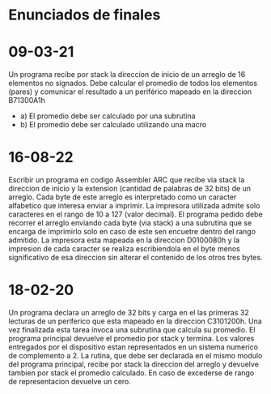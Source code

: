 # Enunciados de finales


# 09-03-21

Un programa recibe por stack la direccion de inicio de un arreglo de 16 elementos no signados. Debe calcular el promedio de todos los elementos (pares) y comunicar el resultado a un periférico mapeado en la direccion B71300A1h

* a) El promedio debe ser calculado por una subrutina
* b) El promedio debe ser calculado utilizando una macro

# 16-08-22

Escribir un programa en codigo Assembler ARC que recibe via stack la direccion de inicio  y la extension
(cantidad de palabras de 32 bits) de un arreglo. Cada byte de este arreglo es interpretado  como un caracter alfabetico que interesa enviar a imprimir. La impresora utilizada admite solo caracteres en el 
rango de 10 a 127 (valor decimal).
El programa pedido debe recorrer el arreglo enviando cada byte (via stack) a una subrutina que se encarga de imprimirlo solo en caso de este sen encuetre dentro del rango admitido. La impresora esta mapeada en la direccion D0100080h y la impresion de cada caracter se realiza escribiendola en el byte menos significativo de esa direccion sin alterar el contenido de los otros tres bytes.

# 18-02-20

Un programa declara un arreglo de 32 bits y carga en el las primeras 32 lecturas de un periferico que esta mapeado en la direccion C3101200h. Una vez finalizada esta tarea invoca una subrutina que calcula su promedio. El programa principal devuelve el promedio por stack y termina.
Los valores entregados por el dispositivo estan representados en un sistema numerico de complemento a 2.
La rutina, que debe ser declarada en el mismo modulo del programa principal, recibe por stack la direccion del arreglo y devuelve tambien por stack el promedio calculado. En caso de excederse de rango de representacion devuelve un cero.
